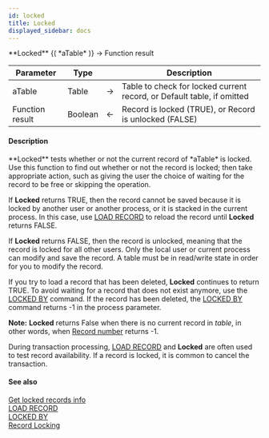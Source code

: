 ```yaml
---
id: locked
title: Locked
displayed_sidebar: docs
---
```


<!--REF #_command_.Locked.Syntax-->**Locked** {( *aTable* )} -> Function result<!-- END REF-->
<!--REF #_command_.Locked.Params-->
| Parameter | Type |  | Description |
| --- | --- | --- | --- |
| aTable | Table | -> | Table to check for locked current record, or Default table, if omitted |
| Function result | Boolean | <- | Record is locked (TRUE), or Record is unlocked (FALSE) |

<!-- END REF-->

#### Description 

<!--REF #_command_.Locked.Summary-->**Locked** tests whether or not the current record of *aTable* is locked.<!-- END REF--> Use this function to find out whether or not the record is locked; then take appropriate action, such as giving the user the choice of waiting for the record to be free or skipping the operation.

If **Locked** returns TRUE, then the record cannot be saved because it is locked by another user or another process, or it is stacked in the current process. In this case, use [LOAD RECORD](load-record.md) to reload the record until **Locked** returns FALSE.

If **Locked** returns FALSE, then the record is unlocked, meaning that the record is locked for all other users. Only the local user or current process can modify and save the record. A table must be in read/write state in order for you to modify the record.

If you try to load a record that has been deleted, **Locked** continues to return TRUE. To avoid waiting for a record that does not exist anymore, use the [LOCKED BY](locked-by.md) command. If the record has been deleted, the [LOCKED BY](locked-by.md) command returns -1 in the process parameter.

**Note:** **Locked** returns False when there is no current record in *table*, in other words, when [Record number](record-number.md) returns -1.

During transaction processing, [LOAD RECORD](load-record.md) and **Locked** are often used to test record availability. If a record is locked, it is common to cancel the transaction. 

#### See also 
[Get locked records info](get-locked-records-info.md)  
[LOAD RECORD](load-record.md)  
[LOCKED BY](locked-by.md)  
[Record Locking](../../4D/20-R6/Record-Locking.300-6958117.en.html)  